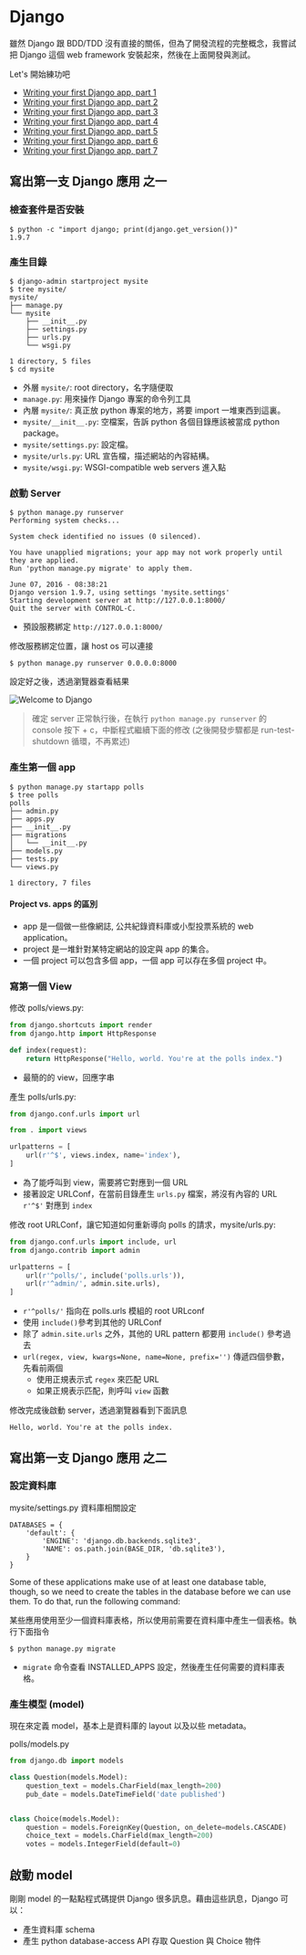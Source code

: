 # Django

雖然 Django 跟 BDD/TDD 沒有直接的關係，但為了開發流程的完整概念，我嘗試把 Django 這個 web framework 安裝起來，然後在上面開發與測試。

Let's 開始練功吧

- [Writing your first Django app, part 1](https://docs.djangoproject.com/en/1.9/intro/tutorial01/)
- [Writing your first Django app, part 2](https://docs.djangoproject.com/en/1.9/intro/tutorial02/)
- [Writing your first Django app, part 3](https://docs.djangoproject.com/en/1.9/intro/tutorial03/)
- [Writing your first Django app, part 4](https://docs.djangoproject.com/en/1.9/intro/tutorial04/)
- [Writing your first Django app, part 5](https://docs.djangoproject.com/en/1.9/intro/tutorial05/)
- [Writing your first Django app, part 6](https://docs.djangoproject.com/en/1.9/intro/tutorial06/)
- [Writing your first Django app, part 7](https://docs.djangoproject.com/en/1.9/intro/tutorial07/)

## 寫出第一支 Django 應用 之一

### 檢查套件是否安裝
```shell
$ python -c "import django; print(django.get_version())"
1.9.7
```

### 產生目錄

```shell
$ django-admin startproject mysite
$ tree mysite/
mysite/
├── manage.py
└── mysite
    ├── __init__.py
    ├── settings.py
    ├── urls.py
    └── wsgi.py

1 directory, 5 files
$ cd mysite
```
- 外層 `mysite/`: root directory，名字隨便取
- `manage.py`: 用來操作  Django 專案的命令列工具
- 內層 `mysite/`: 真正放 python 專案的地方，將要 import 一堆東西到這裏。
- `mysite/__init__.py`: 空檔案，告訴 python 各個目錄應該被當成 python package。
- `mysite/settings.py`: 設定檔。
- `mysite/urls.py`: URL 宣告檔，描述網站的內容結構。
- `mysite/wsgi.py`: WSGI-compatible web servers 進入點

###  啟動 Server

```shell
$ python manage.py runserver
Performing system checks...

System check identified no issues (0 silenced).

You have unapplied migrations; your app may not work properly until they are applied.
Run 'python manage.py migrate' to apply them.

June 07, 2016 - 08:38:21
Django version 1.9.7, using settings 'mysite.settings'
Starting development server at http://127.0.0.1:8000/
Quit the server with CONTROL-C.
```
- 預設服務綁定 `http://127.0.0.1:8000/`
 
修改服務綁定位置，讓 host os 可以連接
```shell
$ python manage.py runserver 0.0.0.0:8000
```

設定好之後，透過瀏覽器查看結果

![Welcome to Django](welcome2django.png)

> 確定 server 正常執行後，在執行 `python manage.py runserver` 的 console 按下 <ctrl> + c，中斷程式繼續下面的修改 (之後開發步驟都是 run-test-shutdown 循環，不再累述)

### 產生第一個 app

```shell
$ python manage.py startapp polls
$ tree polls
polls
├── admin.py
├── apps.py
├── __init__.py
├── migrations
│   └── __init__.py
├── models.py
├── tests.py
└── views.py

1 directory, 7 files
```

#### Project vs. apps 的區別
- app 是一個做一些像網誌, 公共紀錄資料庫或小型投票系統的 web application。
- project 是一堆針對某特定網站的設定與 app 的集合。
- 一個 project 可以包含多個 app，一個 app 可以存在多個 project 中。

### 寫第一個 View

修改 polls/views.py:
```python
from django.shortcuts import render
from django.http import HttpResponse

def index(request):
    return HttpResponse("Hello, world. You're at the polls index.")
```
- 最簡的的 view，回應字串

產生 polls/urls.py:
```python
from django.conf.urls import url

from . import views

urlpatterns = [
    url(r'^$', views.index, name='index'),
]
```
- 為了能呼叫到 view，需要將它對應到一個 URL
- 接著設定 URLConf，在當前目錄產生 `urls.py` 檔案，將沒有內容的 URL `r'^$'` 對應到 `index`

修改 root URLConf，讓它知道如何重新導向 polls 的請求，mysite/urls.py:
```python
from django.conf.urls import include, url
from django.contrib import admin

urlpatterns = [
    url(r'^polls/', include('polls.urls')),
    url(r'^admin/', admin.site.urls),
]
```
- `r'^polls/'` 指向在 polls.urls 模組的 root URLconf
- 使用 `include()`參考到其他的 URLConf
- 除了 `admin.site.urls` 之外，其他的 URL pattern 都要用 `include()` 參考過去
- `url(regex, view, kwargs=None, name=None, prefix='')` 傳遞四個參數，先看前兩個
    - 使用正規表示式 `regex` 來匹配 URL
    - 如果正規表示匹配，則呼叫 `view` 函數 

修改完成後啟動 server，透過瀏覽器看到下面訊息
```
Hello, world. You're at the polls index.
```

## 寫出第一支 Django 應用 之二

### 設定資料庫

mysite/settings.py 資料庫相關設定
```
DATABASES = {
    'default': {
        'ENGINE': 'django.db.backends.sqlite3',
        'NAME': os.path.join(BASE_DIR, 'db.sqlite3'),
    }
}
```
Some of these applications make use of at least one database table, though, so we need to create the tables in the database before we can use them. To do that, run the following command:

某些應用使用至少一個資料庫表格，所以使用前需要在資料庫中產生一個表格。執行下面指令
```shell
$ python manage.py migrate
```
- `migrate` 命令查看 INSTALLED_APPS 設定，然後產生任何需要的資料庫表格。

### 產生模型 (model)

現在來定義 model，基本上是資料庫的 layout 以及以些 metadata。

polls/models.py
```python
from django.db import models

class Question(models.Model):
    question_text = models.CharField(max_length=200)
    pub_date = models.DateTimeField('date published')


class Choice(models.Model):
    question = models.ForeignKey(Question, on_delete=models.CASCADE)
    choice_text = models.CharField(max_length=200)
    votes = models.IntegerField(default=0)
```

## 啟動 model

剛剛 model 的一點點程式碼提供 Django 很多訊息。藉由這些訊息，Django 可以：

- 產生資料庫 schema
- 產生 python database-access API 存取 Question 與 Choice 物件
